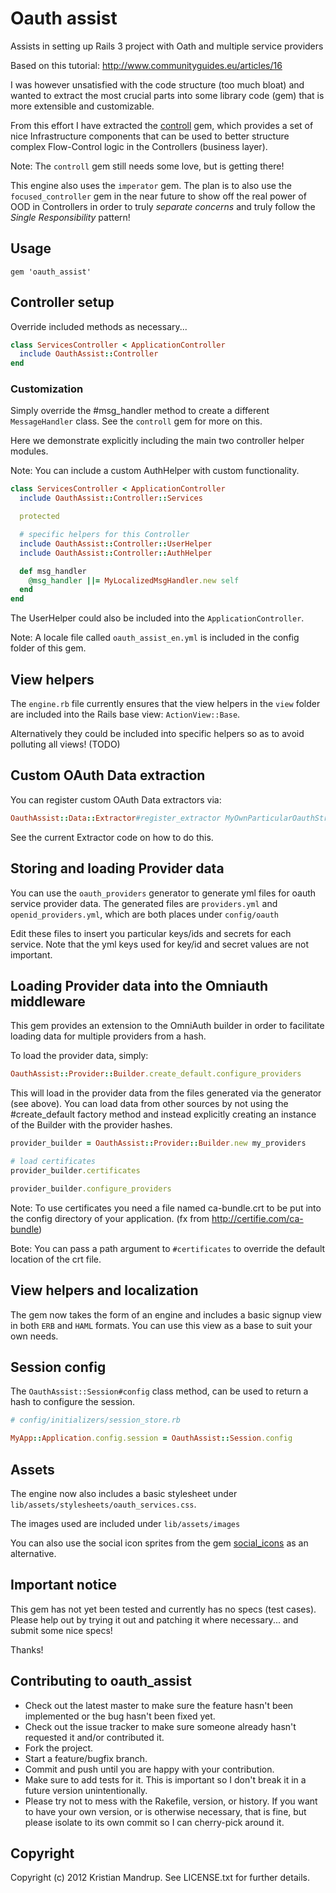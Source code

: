 # Oauth assist

Assists in setting up Rails 3 project with Oath and multiple service providers

Based on this tutorial: http://www.communityguides.eu/articles/16

I was however unsatisfied with the code structure (too much bloat) and wanted to extract the most crucial parts into some library code (gem) that is more extensible and customizable.

From this effort I have extracted the [controll](https://github.com/kristianmandrup/controll) gem, which provides a set of nice Infrastructure components that can be used to better structure complex Flow-Control logic in the Controllers (business layer).

Note: The `controll` gem still needs some love, but is getting there!

This engine also uses the `imperator` gem. The plan is to also use the `focused_controller` gem in the near future to show off the real power of OOD in Controllers in order to truly _separate concerns_ and truly follow the *Single Responsibility* pattern!

## Usage

`gem 'oauth_assist'`

## Controller setup

Override included methods as necessary...

```ruby
class ServicesController < ApplicationController
  include OauthAssist::Controller
end
```

### Customization

Simply override the #msg_handler method to create a different `MessageHandler` class.
See the `controll` gem for more on this.

Here we demonstrate explicitly including the main two controller helper modules.

Note: You can include a custom AuthHelper with custom functionality.

```ruby
class ServicesController < ApplicationController
  include OauthAssist::Controller::Services

  protected

  # specific helpers for this Controller
  include OauthAssist::Controller::UserHelper
  include OauthAssist::Controller::AuthHelper

  def msg_handler
    @msg_handler ||= MyLocalizedMsgHandler.new self
  end
end
```

The UserHelper could also be included into the `ApplicationController`.

Note: A locale file called `oauth_assist_en.yml` is included in the config folder of this gem.

## View helpers

The `engine.rb` file currently ensures that the view helpers in the `view` folder are included into the Rails base view: `ActionView::Base`. 

Alternatively they could be included into specific helpers so as to avoid polluting all views! (TODO)

## Custom OAuth Data extraction

You can register custom OAuth Data extractors via:

```ruby
OauthAssist::Data::Extractor#register_extractor MyOwnParticularOauthStrategyExtractor
```

See the current Extractor code on how to do this.

## Storing and loading Provider data

You can use the `oauth_providers` generator to generate yml files for oauth service provider data. The generated files are `providers.yml` and `openid_providers.yml`, which are both places under `config/oauth`

Edit these files to insert you particular keys/ids and secrets for each service.
Note that the yml keys used for key/id and secret values are not important.

## Loading Provider data into the Omniauth middleware

This gem provides an extension to the OmniAuth builder in order to facilitate loading data for multiple providers from a hash.

To load the provider data, simply:

```ruby
OauthAssist::Provider::Builder.create_default.configure_providers
```

This will load in the provider data from the files generated via the generator (see above). You can load data from other sources by not using the #create_default factory method and instead explicitly creating an instance of the Builder with the provider hashes.

```ruby
provider_builder = OauthAssist::Provider::Builder.new my_providers

# load certificates 
provider_builder.certificates

provider_builder.configure_providers
```

Note: To use certificates you need a file named ca-bundle.crt to be put into the config directory of your application. (fx from http://certifie.com/ca-bundle)

Bote: You can pass a path argument to `#certificates` to override the default location of the crt file.

## View helpers and localization

The gem now takes the form of an engine and includes a basic signup view in both `ERB` and `HAML` formats. You can use this view as a base to suit your own needs.

## Session config

The `OauthAssist::Session#config` class method, can be used to return a hash to configure the session.

```ruby
# config/initializers/session_store.rb

MyApp::Application.config.session = OauthAssist::Session.config
```

## Assets

The engine now also includes a basic stylesheet under `lib/assets/stylesheets/oauth_services.css`.

The images used are included under `lib/assets/images`

You can also use the social icon sprites from the gem [social_icons](https://github.com/kristianmandrup/social_icons) as an alternative.

## Important notice

This gem has not yet been tested and currently has no specs (test cases). Please help out by trying it out and patching it where necessary... and submit some nice specs!

Thanks!

## Contributing to oauth_assist
 
* Check out the latest master to make sure the feature hasn't been implemented or the bug hasn't been fixed yet.
* Check out the issue tracker to make sure someone already hasn't requested it and/or contributed it.
* Fork the project.
* Start a feature/bugfix branch.
* Commit and push until you are happy with your contribution.
* Make sure to add tests for it. This is important so I don't break it in a future version unintentionally.
* Please try not to mess with the Rakefile, version, or history. If you want to have your own version, or is otherwise necessary, that is fine, but please isolate to its own commit so I can cherry-pick around it.

## Copyright

Copyright (c) 2012 Kristian Mandrup. See LICENSE.txt for
further details.

